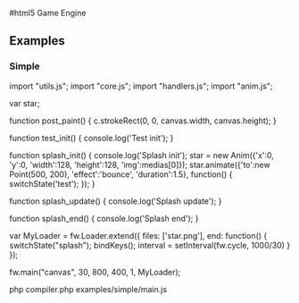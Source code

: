 #html5 Game Engine

## Examples

### Simple
   import "utils.js";
   import "core.js";
   import "handlers.js";
   import "anim.js";

   var star;

   function post_paint() {
      c.strokeRect(0, 0, canvas.width, canvas.height);
   }

   function test_init() {
      console.log('Test init');
   }

   function splash_init() {
      console.log('Splash init');
      star = new Anim({'x':0, 'y':0, 'width':128, 'height':128, 'img':medias[0]});
      star.animate({'to':new Point(500, 200), 'effect':'bounce', 'duration':1.5}, function() {
         switchState('test');
      });
   }

   function splash_update() {
      console.log('Splash update');
   }

   function splash_end() {
      console.log('Splash end');
   }

   var MyLoader = fw.Loader.extend({
      files: ['star.png'],
      end: function() {
         switchState("splash");
         bindKeys();
         interval = setInterval(fw.cycle, 1000/30)
      }
   });

   fw.main("canvas", 30, 800, 400, 1, MyLoader);


php compiler.php examples/simple/main.js

